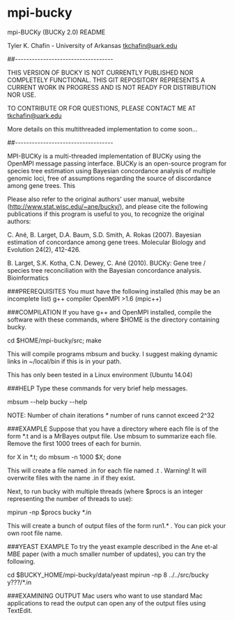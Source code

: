 # mpi-bucky
mpi-BUCKy (BUCKy 2.0) README

Tyler K. Chafin - University of Arkansas
tkchafin@uark.edu

##-----------------------------------

THIS VERSION OF BUCKY IS NOT CURRENTLY PUBLISHED NOR COMPLETELY FUNCTIONAL. THIS GIT REPOSITORY REPRESENTS A CURRENT WORK IN PROGRESS AND IS NOT READY FOR DISTRIBUTION NOR USE. 

TO CONTRIBUTE OR FOR QUESTIONS, PLEASE CONTACT ME AT tkchafin@uark.edu

More details on this multithreaded implementation to come soon... 

##-----------------------------------

MPI-BUCKy is a multi-threaded implementation of BUCKy using the OpenMPI message passing interface. BUCKy is an open-source program for species tree estimation using Bayesian concordance analysis of multiple genomic loci, free of assumptions regarding the source of discordance among gene trees. This

Please also refer to the original authors' user manual, website  (http://www.stat.wisc.edu/~ane/bucky/), and please cite the following publications if this program is useful to you, to recognize the original authors: 

C. Ané, B. Larget, D.A. Baum, S.D. Smith, A. Rokas (2007). Bayesian estimation of concordance among gene trees. Molecular Biology and Evolution 24(2), 412-426.

B. Larget, S.K. Kotha, C.N. Dewey, C. Ané (2010). BUCKy: Gene tree / species tree reconciliation with the Bayesian concordance analysis. Bioinformatics 

###PREREQUISITES
You must have the following installed (this may be an incomplete list)
g++ compiler 
OpenMPI >1.6 (mpic++)

###COMPILATION
If you have g++ and OpenMPI installed, compile the software with these commands, where $HOME is the directory containing bucky.

  cd $HOME/mpi-bucky/src;
  make

This will compile programs mbsum and bucky.
I suggest making dynamic links in ~/local/bin if this is in your path.

This has only been tested in a Linux environment (Ubuntu 14.04)

###HELP
Type these commands for very brief help messages.

  mbsum --help
  bucky --help

NOTE: Number of chain iterations * number of runs cannot exceed 2^32

###EXAMPLE
Suppose that you have a directory where each file is of the form *.t and is a MrBayes output file.
Use mbsum to summarize each file.  Remove the first 1000 trees of each for burnin.

  for X in *.t; do mbsum -n 1000 $X; done

This will create a file named <filename>.in for each file named <filename>.t .
Warning!  It will overwrite files with the name <filename>.in if they exist.

Next, to run bucky with multiple threads (where $procs is an integer representing the number of threads to use):

  mpirun -np $procs bucky *.in

This will create a bunch of output files of the form run1.* .
You can pick your own root file name.

###YEAST EXAMPLE
To try the yeast example described in the Ane et-al MBE paper (with a much smaller number of updates),
you can try the following.

  cd $BUCKY_HOME/mpi-bucky/data/yeast
  mpirun -np 8 ../../src/bucky y???/*.in

###EXAMINING OUTPUT
Mac users who want to use standard Mac applications to read the output can open any of the output files
using TextEdit.
